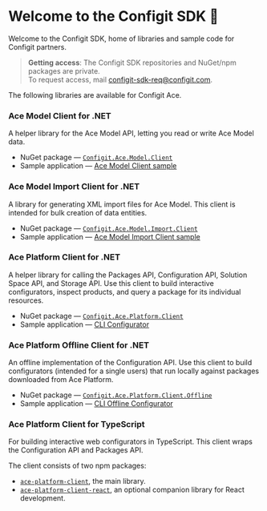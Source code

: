 # Welcome to the Configit SDK :wave:

Welcome to the Configit SDK, home of libraries and sample code for Configit partners.

> **Getting access**: The Configit SDK repositories and NuGet/npm packages are private.<br/> To request access, mail configit-sdk-req@configit.com.

The following libraries are available for Configit Ace.

### Ace Model Client for .NET

A helper library for the Ace Model API, letting you read or write Ace Model data.

- NuGet package — [`Configit.Ace.Model.Client`](https://github.com/configit-sdk/ace-model-samples/packages/1459862)
- Sample application — [Ace Model Client sample](https://github.com/configit-sdk/ace-model-samples/tree/main/ModelApi/ApiClientSampleModel)

### Ace Model Import Client for .NET

A library for generating XML import files for Ace Model. This client is intended for bulk creation of data entities.

- NuGet package — [`Configit.Ace.Model.Import.Client`](https://github.com/configit-sdk/ace-model-samples/packages/1467389)
- Sample application — [Ace Model Import Client sample](https://github.com/configit-sdk/ace-model-samples/tree/main/XmlClientSampleModel)

### Ace Platform Client for .NET

A helper library for calling the Packages API, Configuration API, Solution Space API, and Storage API. Use this client to build
interactive configurators, inspect products, and query a package for its individual resources.

- NuGet package — [`Configit.Ace.Platform.Client`](https://github.com/configit-sdk/ace-configure-samples/packages/1123127)
- Sample application — [CLI Configurator](https://github.com/configit-sdk/ace-configure-samples/tree/master/cli-configurator)

### Ace Platform Offline Client for .NET

An offline implementation of the Configuration API. Use this client to build configurators (intended for a single users) that run locally
against packages downloaded from Ace Platform.

- NuGet package — [`Configit.Ace.Platform.Client.Offline`](https://github.com/configit-sdk/ace-configure-samples/packages/1370338)
- Sample application —
  [CLI Offline Configurator](https://github.com/configit-sdk/ace-configure-samples/tree/master/cli-offline-configurator)

### Ace Platform Client for TypeScript

For building interactive web configurators in TypeScript. This client wraps the Configuration API and Packages API.

The client consists of two npm packages:

- [`ace-platform-client`](https://github.com/configit-sdk/ace-configure-samples/packages/1325398), the main library.
- [`ace-platform-client-react`](https://github.com/configit-sdk/ace-configure-samples/packages/1325400), an optional companion library for React development.
